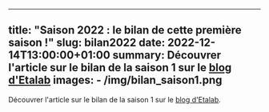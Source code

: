 
---
title: "Saison 2022 : le bilan de cette première saison !"
slug: bilan2022
date: 2022-12-14T13:00:00+01:00
summary: Découvrer l'article sur le bilan de la saison 1 sur le [blog d'Etalab](https://etalab.gouv.fr/programme-10-bilan-de-la-saison-1/) 
images: 
    - /img/bilan_saison1.png
---

Découvrer l'article sur le bilan de la saison 1 sur le [blog d'Etalab](https://etalab.gouv.fr/programme-10-bilan-de-la-saison-1/). 
